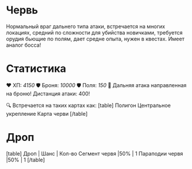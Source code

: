 # Червь
Нормальный враг дальнего типа атаки, встречается на многих локациях, средний по сложности для убийства новичками, требуется орудия бьющие по полям, дает средне опыта, нужен в квестах. Имеет аналог босса!
# Cтатистика
❤ ХП: *4150*
🛡 Броня: *10000*
🛡 Поля: *150*
🔫 Дальняя атака направленная на броню!
   Дистанция атаки: 400!

🔍 Встречается на таких картах как:
[table]
Полигон
Центральное укрепление
Карта черви
[/table]
# Дроп
[table] Дроп | Шанс | Кол-во
Сегмент червя |50% | 1
Параподии червя |50% | 1
[/table]